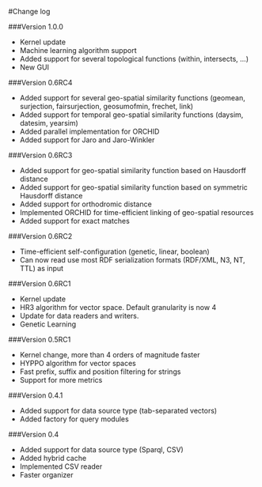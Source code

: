 #Change log

###Version 1.0.0
-  Kernel update
-  Machine learning algorithm support
-  Added support for several topological functions (within, intersects, ...)
-  New GUI

###Version 0.6RC4
-   Added support for several geo-spatial similarity functions (geomean, surjection, fairsurjection, geosumofmin, frechet, link)
-   Added support for temporal geo-spatial similarity functions (daysim, datesim, yearsim)
-   Added parallel implementation for ORCHID
-   Added support for Jaro and Jaro-Winkler

###Version 0.6RC3
-   Added support for geo-spatial similarity function based on Hausdorff distance
-   Added support for geo-spatial similarity function based on symmetric Hausdorff distance
-   Added support for orthodromic distance
-   Implemented ORCHID for time-efficient linking of geo-spatial resources
-   Added support for exact matches

###Version 0.6RC2
-   Time-efficient self-configuration (genetic, linear, boolean)
-   Can now read use most RDF serialization formats (RDF/XML, N3, NT, TTL) as input

###Version 0.6RC1
-   Kernel update
-   HR3 algorithm for vector space. Default granularity is now 4
-   Update for data readers and writers.
-   Genetic Learning

###Version 0.5RC1
-   Kernel change, more than 4 orders of magnitude faster
-   HYPPO algorithm for vector spaces
-   Fast prefix, suffix and position filtering for strings
-   Support for more metrics

###Version 0.4.1
-   Added support for data source type (tab-separated vectors)
-   Added factory for query modules

###Version 0.4
-   Added support for data source type (Sparql, CSV)
-   Added hybrid cache
-   Implemented CSV reader
-   Faster organizer
